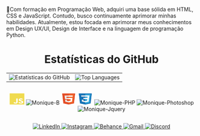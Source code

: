 🚀Com formação em Programação Web, adquiri uma base sólida em HTML, CSS e JavaScript. 
Contudo, busco continuamente aprimorar minhas habilidades. 
Atualmente, estou focada em aprimorar meus conhecimentos em Design UX/UI, Design de Interface e na linguagem de programação Python.
##

<!-- No README do GitHub -->
<div align="center">
  <h1>Estatísticas do GitHub</h1>
  <table>
    <tr>
      <td>
        <img height="180em" src="https://github-readme-stats.vercel.app/api?username=munichkc&show_icons=true&theme=radical&include_all_commits=true&count_private=true" alt="Estatísticas do GitHub"/>
      </td>
      <td>
        <img height="180em" src="https://github-readme-stats.vercel.app/api/top-langs/?username=munichkc&layout=compact&langs_count=7&theme=radical" alt="Top Languages"/>
      </td>
    </tr>
  </table>
</div>

  
  ##
  
 <div align="center">
  <img alt="Monique-Js" height="30" width="40" src="https://raw.githubusercontent.com/devicons/devicon/master/icons/javascript/javascript-plain.svg">
  <img alt="Monique-B" height="36" width="40" src="https://cdn.jsdelivr.net/gh/devicons/devicon/icons/bootstrap/bootstrap-original.svg">
  <img alt="Monique-HTML" height="30" width="40" src="https://raw.githubusercontent.com/devicons/devicon/master/icons/html5/html5-original.svg">
  <img alt="Monique-CSS" height="30" width="40" src="https://raw.githubusercontent.com/devicons/devicon/master/icons/css3/css3-original.svg">
  <img alt="Monique-PHP" height="30" width="40" src="https://cdn.jsdelivr.net/gh/devicons/devicon/icons/php/php-plain.svg">
  <img alt="Monique-Photoshop" height="30" width="40" src="https://cdn.jsdelivr.net/gh/devicons/devicon/icons/photoshop/photoshop-plain.svg">
  <img alt="Monique-Jquery" height="30" width="40" src="https://cdn.jsdelivr.net/gh/devicons/devicon/icons/jquery/jquery-original.svg">
</div>

  ##
  
  <!-- Certifique-se de incluir o link para o Font Awesome no <head> do seu arquivo HTML -->
<link rel="stylesheet" href="https://cdnjs.cloudflare.com/ajax/libs/font-awesome/6.0.0-beta3/css/all.min.css" integrity="sha512-cNGJFPzaiV8XWE4n1j8UpLybPYzCFawf4obezjBrn+swx9TPD7v6X1MkLCf7Q48Hm4Q9yT9gruDN6UqmrzHAg==" crossorigin="anonymous" referrerpolicy="no-referrer" />

<!-- No README do GitHub -->
<div align="center">
  <a href="https://www.linkedin.com/in/moniquekellycunha/" target="_blank">
    <img alt="LinkedIn" src="https://img.shields.io/badge/-LinkedIn-%230077B5?style=for-the-badge&logo=linkedin&logoColor=white">
  </a>
  <a href="https://instagram.com/muniqquek" target="_blank">
    <img alt="Instagram" src="https://img.shields.io/badge/-Instagram-%23E4405F?style=for-the-badge&logo=instagram&logoColor=white">
  </a>
  <a href="https://www.behance.net/moniquekelly" target="_blank">
    <img alt="Behance" src="https://img.shields.io/badge/-Behance-%230055FF?style=for-the-badge&logo=behance&logoColor=white">
  </a>
  <a href="mailto:munichkdev@gmail.com">
    <img alt="Gmail" src="https://img.shields.io/badge/-Gmail-%23D14836?style=for-the-badge&logo=gmail&logoColor=white">
  </a>
  <a href="https://discord.gg/8s6fSfDQ" target="_blank">
    <img alt="Discord" src="https://img.shields.io/badge/-Discord-%237289DA?style=for-the-badge&logo=discord&logoColor=white">
  </a>
</div>

